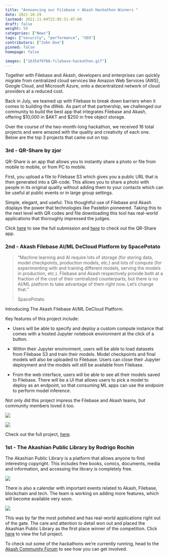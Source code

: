 ```yaml
---
title: "Announcing our Filebase + Akash Hackathon Winners "
date: 2021-10-29
lastmod: 2021-11-04T22:05:51-07:00
draft: false
weight: 50
categories: ["News"]
tags: ["security", "performance", "SEO"]
contributors: ["John Doe"]
pinned: false
homepage: false

images: ["1635479768-filebase-hackathon.gif"]
---
```

Together with Filebase and Akash, developers and enterprises can quickly migrate from centralized cloud services like Amazon Web Services (AWS), Google Cloud, and Microsoft Azure, onto a decentralized network of cloud providers at a reduced cost. 

Back in July, we teamed up with Filebase to break down barriers when it comes to building the dWeb. As part of that partnership, we challenged our community to build the best app that integrates Filebase and Akash, offering $10,000 in $AKT and $250 in free object storage.

Over the course of the two-month-long hackathon, we received 16 total projects and were amazed with the quality and creativity of each one. Below are the top 3 projects that came out on top. 

### **3rd - QR-Share by zjor**

QR-Share is an app that allows you to instantly share a photo or file from mobile to mobile, or from PC to mobile.

First, you upload a file to Filebase S3 which gives you a public URL that is then generated into a QR-code. This allows you to share a photo with people in its original quality without adding them to your contacts which can be useful at public events or in large group settings. 

Simple, elegant, and useful. This thoughtful use of Filebase and Akash displays the power that technologies like Pastebin pioneered. Taking this to the next level with QR codes and file downloading this tool has real-world applications that thoroughly impressed the judges.

Click [here](https://forum.akash.network/t/qr-share-on-akash-filebase/2892/7) to see the full submission and [here](https://qrshare.io/) to check out the QR-Share app. 

### **2nd - Akash Filebase AI/ML DeCloud Platform by SpacePotato** 

> “Machine learning and AI require lots of storage (for storing data, model checkpoints, production models, etc.) and lots of compute (for experimenting with and training different models, serving the models in production, etc.). Filebase and Akash respectively provide both at a fraction of the cost of their centralized counterparts, but there is no AI/ML platform to take advantage of them right now. Let’s change that.”  
> 
> SpacePotato

Introducing The Akash Filebase AI/ML DeCloud Platform. 

Key features of this project include: 

*   Users will be able to specify and deploy a custom compute instance that comes with a hosted Jupyter notebook environment at the click of a button.
    
*   Within their Jupyter environment, users will be able to load datasets from Filebase S3 and train their models. Model checkpoints and final models will also be uploaded to Filebase. Users can close their Jupyter deployment and the models will still be available from Filebase.
    
*   From the web interface, users will be able to see all their models saved to Filebase. There will be a UI that allows users to pick a model to deploy as an endpoint, so that consuming ML apps can use the endpoint to perform model inference.
    

Not only did this project impress the Filebase and Akash teams, but community members loved it too. 

![](https://www.datocms-assets.com/45776/1635481067-screen-shot-2021-10-28-at-5-45-45-pm.png)

![](https://www.datocms-assets.com/45776/1635481107-screen-shot-2021-10-28-at-5-45-19-pm.png)

Check out the full project, [here](https://forum.akash.network/t/akash-filebase-ai-ml-decloud-platform/2588/8). 

### **1st - The Akashian Public Library by Rodrigo Rochin**

The Akashian Public Library is a platform that allows anyone to find interesting copyright. This includes free books, comics, documents, media and information, and accessing the library is completely free.

![](https://www.datocms-assets.com/45776/1635481144-screen-shot-2021-10-28-at-5-24-20-pm.png)

There is also a calendar with important events related to Akash, Filebase, blockchain and tech. The team is working on adding more features, which will become available very soon.

![](https://www.datocms-assets.com/45776/1635481187-screen-shot-2021-10-28-at-5-25-43-pm.png)

This was by far the most polished and has real-world applications right out of the gate. The care and attention to detail won out and placed the Akashian Public Library as the first place winner of the competition. Click [here](https://forum.akash.network/t/akash-nextcloud-filebase/2343/3) to view the full project. 

  
To check out some of the hackathons we’re currently running, head to the [Akash Community Forum](https://forum.akash.network/c/hackathons/7) to see how you can get involved.